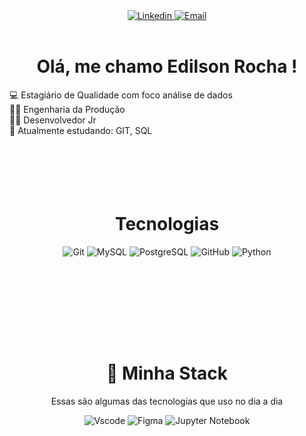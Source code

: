 <div align="center">

 <a href="https://www.linkedin.com/in/edilson-rocha-8025351bb/">
 <img src="https://img.shields.io/badge/-LinkedIn-blue?style=for-the-badge&logo=Linkedin&logoColor=white" alt="Linkedin" title="Linkedin" >
 </a> 

 <a href="mailto:eacorocha@gmail.com">
 <img src="https://img.shields.io/badge/-Email-EA4335?style=for-the-badge&logo=Gmail&logoColor=white" alt="Email" title="Email" >
 </a> 
<br />
<br />
</div>
<h1 align="center">Olá, me chamo Edilson Rocha ! </h1>

<!-- <img src="./.github/Hi.gif" width="25"> -->
:computer: Estagiário de Qualidade com foco análise de dados<br/>
:man_student: Engenharia da Produção<br/>
:man_student: Desenvolvedor Jr <br/>
:seedling: Atualmente estudando: GIT, SQL <br/>
&#xa0;
<h1 align="center"> <br/><br/>Tecnologias </h1>
<p align="center">

 <img src="https://img.shields.io/badge/Git-000000?style=for-the-badge&logo=git&logoColor=4479A1" alt="Git" title="Git">
 <img src="https://img.shields.io/badge/MySQL-000000?style=for-the-badge&logo=mysql" alt="MySQL" title="MySQL">
 <img src="https://img.shields.io/badge/PostgreSQL-000000?style=for-the-badge&logo=postgresql" alt="PostgreSQL" title="PostgreSQL">
 <img src="https://img.shields.io/badge/GitHub-000000?style=for-the-badge&logo=github" alt="GitHub" title="GitHub">
 <img src="https://img.shields.io/badge/Python-000000?style=for-the-badge&logo=python" alt="Python" title="Python">
 
 </p>
&#xa0;

&#xa0;
<h1 align="center"> <br/><br/>🔮 Minha Stack</h1>
<p align="center">
 Essas são algumas das tecnologias que uso no dia a dia
  <div align="center">
 <img src="https://img.shields.io/badge/Visual_Studio_Code-0078D4?style=for-the-badge&logo=visual%20studio%20code&logoColor=white" alt="Vscode" title="Visual Studio Code">
 <img src="https://img.shields.io/badge/Figma-F24E1E?style=for-the-badge&logo=figma&logoColor=white" alt="Figma" title="Figma Desktop">
 <img src="https://img.shields.io/badge/jupyter-%23FA0F00.svg?style=for-the-badge&logo=jupyter&logoColor=white" alt="Jupyter Notebook" title="Jupyter Notebook">
  </div>
  </p>


<!---- <img src="https://github-readme-stats.vercel.app/api/top-langs/?username={Rxz1}&theme=blue-green">
